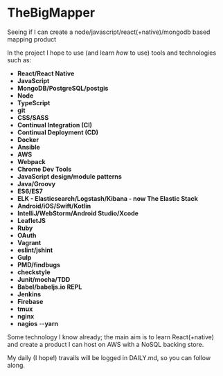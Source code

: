 # TheBigMapper
Seeing if I can create a node/javascript/react(+native)/mongodb based mapping product

In the project I hope to use (and learn *how* to use) tools and technologies such as:

- **React/React Native**
- **JavaScript**
- **MongoDB/PostgreSQL/postgis**
- **Node**
- **TypeScript**
- **git**
- **CSS/SASS**
- **Continual Integration (CI)**
- **Continual Deployment (CD)**
- **Docker**
- **Ansible**
- **AWS**
- **Webpack**
- **Chrome Dev Tools**
- **JavaScript design/module patterns**
- **Java/Groovy**
- **ES6/ES7**
- **ELK - Elasticsearch/Logstash/Kibana - now The Elastic Stack**
- **Android/iOS/Swift/Kotlin**
- **IntelliJ/WebStorm/Android Studio/Xcode**
- **LeafletJS**
- **Ruby**
- **OAuth**
- **Vagrant**
- **eslint/jshint**
- **Gulp**
- **PMD/findbugs**
- **checkstyle**
- **Junit/mocha/TDD**
- **Babel/babeljs.io REPL**
- **Jenkins**
- **Firebase**
- **tmux**
- **nginx**
- **nagios**
--**yarn**

Some technology I know already; the main aim is to learn React(+native) and create a product I can host on AWS with a NoSQL backing store.

My daily (I hope!) travails will be logged in DAILY.md, so you can follow along.